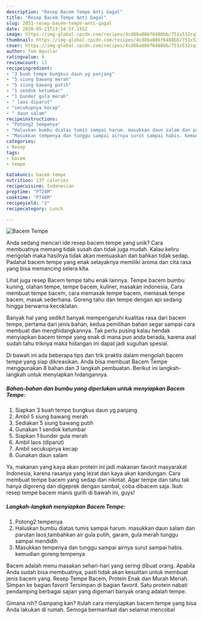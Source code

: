 ```yaml
---
description: "Resep Bacem Tempe Anti Gagal"
title: "Resep Bacem Tempe Anti Gagal"
slug: 2051-resep-bacem-tempe-anti-gagal
date: 2020-05-21T13:54:57.155Z
image: https://img-global.cpcdn.com/recipes/4cd86a886f6488bb/751x532cq70/bacem-tempe-foto-resep-utama.jpg
thumbnail: https://img-global.cpcdn.com/recipes/4cd86a886f6488bb/751x532cq70/bacem-tempe-foto-resep-utama.jpg
cover: https://img-global.cpcdn.com/recipes/4cd86a886f6488bb/751x532cq70/bacem-tempe-foto-resep-utama.jpg
author: Tom Aguilar
ratingvalue: 4
reviewcount: 13
recipeingredient:
- "3 buah tempe bungkus daun yg panjang"
- "5 siung bawang merah"
- "5 siung bawang putih"
- "1 sendok ketumbar"
- "1 bunder gula merah"
- " laos diparut"
- "secukupnya kecap"
- " daun salam"
recipeinstructions:
- "Potong2 tempenya"
- "Haluskan bumbu diatas tumis sampai harum. masukkan daun salam dan parutan laos,tambahkan air gula putih, garam, gula merah tunggu sampai mendidih"
- "Masukkan tempenya dan tunggu sampai airnya surut sampai habis. kemudian goreng tempenya"
categories:
- Resep
tags:
- bacem
- tempe

katakunci: bacem tempe 
nutrition: 137 calories
recipecuisine: Indonesian
preptime: "PT24M"
cooktime: "PT46M"
recipeyield: "2"
recipecategory: Lunch

---
```



![Bacem Tempe](https://img-global.cpcdn.com/recipes/4cd86a886f6488bb/751x532cq70/bacem-tempe-foto-resep-utama.jpg)

Anda sedang mencari ide resep bacem tempe yang unik? Cara membuatnya memang tidak susah dan tidak juga mudah. Kalau keliru mengolah maka hasilnya tidak akan memuaskan dan bahkan tidak sedap. Padahal bacem tempe yang enak selayaknya memiliki aroma dan cita rasa yang bisa memancing selera kita.

Lihat juga resep Bacem tempe tahu enak lainnya. Tempe bacem bumbu kuning, olahan tempe, tempe bacem, kuliner, masakan indonesia, Cara membuat tempe bacem, cara memasak tempe bacem, memasak tempe bacem, masak sederhana. Goreng tahu dan tempe dengan api sedang hingga berwarna kecoklatan.

Banyak hal yang sedikit banyak mempengaruhi kualitas rasa dari bacem tempe, pertama dari jenis bahan, kedua pemilihan bahan segar sampai cara membuat dan menghidangkannya. Tak perlu pusing kalau hendak menyiapkan bacem tempe yang enak di mana pun anda berada, karena asal sudah tahu triknya maka hidangan ini dapat jadi suguhan spesial.


Di bawah ini ada beberapa tips dan trik praktis dalam mengolah bacem tempe yang siap dikreasikan. Anda bisa membuat Bacem Tempe menggunakan 8 bahan dan 3 langkah pembuatan. Berikut ini langkah-langkah untuk menyiapkan hidangannya.

<!--inarticleads1-->

##### Bahan-bahan dan bumbu yang diperlukan untuk menyiapkan Bacem Tempe:

1. Siapkan 3 buah tempe bungkus daun yg panjang
1. Ambil 5 siung bawang merah
1. Sediakan 5 siung bawang putih
1. Gunakan 1 sendok ketumbar
1. Siapkan 1 bunder gula merah
1. Ambil  laos (diparut)
1. Ambil secukupnya kecap
1. Gunakan  daun salam


Ya, makanan yang kaya akan protein ini jadi makanan favorit masyarakat Indonesia, karena rasanya yang lezat dan kaya akan kandungan. Cara membuat tempe bacem yang sedap dan nikmat. Agar tempe dan tahu tak hanya digoreng dan digeprek dengan sambal, coba dibacem saja. Ikuti resep tempe bacem manis gurih di bawah ini, guys! 

<!--inarticleads2-->

##### Langkah-langkah menyiapkan Bacem Tempe:

1. Potong2 tempenya
1. Haluskan bumbu diatas tumis sampai harum. masukkan daun salam dan parutan laos,tambahkan air gula putih, garam, gula merah tunggu sampai mendidih
1. Masukkan tempenya dan tunggu sampai airnya surut sampai habis. kemudian goreng tempenya


Bacem adalah menu masakan sehari-hari yang sering dibuat orang. Apabila Anda sudah bisa membuatnya, pasti tidak akan kesulitan untuk membuat jenis bacem yang. Resep Tempe Bacem, Protein Enak dan Murah Meriah. Simpan ke bagian favorit Tersimpan di bagian favorit. Satu protein nabati pendamping berbagai sajian yang digemari banyak orang adalah tempe. 

Gimana nih? Gampang kan? Itulah cara menyiapkan bacem tempe yang bisa Anda lakukan di rumah. Semoga bermanfaat dan selamat mencoba!
